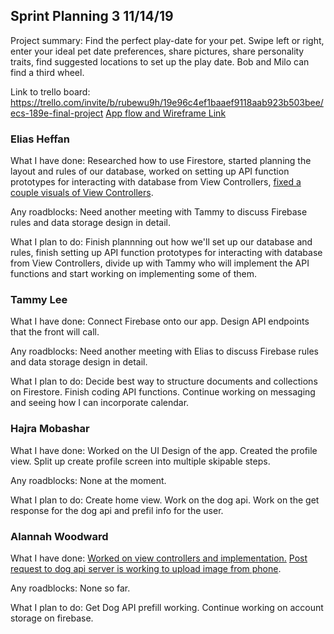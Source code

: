 ## Sprint Planning 3    11/14/19

Project summary: Find the perfect play-date for your pet. Swipe left or right, enter your ideal pet date preferences, share pictures, share personality traits, find suggested locations to set up the play date. Bob and Milo can find a third wheel.

Link to trello board: https://trello.com/invite/b/rubewu9h/19e96c4ef1baaef9118aab923b503bee/ecs-189e-final-project
[App flow and Wireframe Link](https://drive.google.com/open?id=14Jl4QUFf4HCzplrTsMw0kmbq-UGNcwXa)

### Elias Heffan

What I have done: Researched how to use Firestore, started planning the layout
and rules of our database, worked on setting up API function prototypes for
interacting with database from View Controllers, [fixed a couple visuals of View 
Controllers](https://github.com/ECS189E/project-f19-puptinder/commit/ac34e9d23c003ad8a7f112f6367f6c34fed8eb93).

Any roadblocks: Need another meeting with Tammy to discuss Firebase rules and data storage design in detail.

What I plan to do: Finish plannning out how we'll set up our database and rules,
finish setting up API function prototypes for interacting with database from
View Controllers, divide up with Tammy who will implement the API functions and
start working on implementing some of them.

### Tammy Lee

What I have done: Connect Firebase onto our app. Design API endpoints that the front will call.

Any roadblocks: Need another meeting with Elias to discuss Firebase rules and data storage design in detail. 

What I plan to do: Decide best way to structure documents and collections on Firestore. Finish coding API functions. Continue working on messaging and seeing how I can incorporate calendar.

### Hajra Mobashar

What I have done: Worked on the UI Design of the app. Created the profile view. Split up create profile screen into multiple skipable steps. 

Any roadblocks: None at the moment.

What I plan to do: Create home view. Work on the dog api. Work on the get response for the dog api and prefil info for the user.

### Alannah Woodward

What I have done: [Worked on view controllers and implementation.](https://github.com/ECS189E/project-f19-puptinder/commit/1ceea23536c524b1c2b57522884b9fe7ee0a4b55) [Post request to dog api server is working to upload image from phone](https://github.com/ECS189E/project-f19-puptinder/commit/695177d7d0dc865cb6119bedcc8dd80d8947fa31).

Any roadblocks: None so far. 

What I plan to do: Get Dog API prefill working. Continue working on account storage on firebase. 

